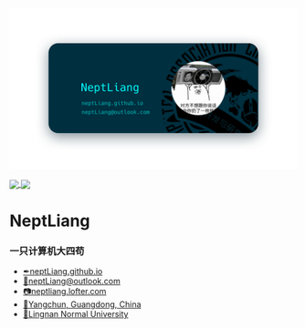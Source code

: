 <!--
 * @Author: NeptLiang
 * @Date: 2020-12-09 21:00:39
 * @LastEditors: NeptLiang
 * @LastEditTime: 2021-07-07 22:18:31
 * @Description: file content
-->
![Banner](img/Banner.png)

<!-- ![NeptLiang's GitHub stats](https://github-readme-stats.vercel.app/api?username=neptliang&show_icons=true&title_color=00ffff&text_color=00bfbf&icon_color=bfffff&bg_color=001f2f&hide_border=true)

[![Top Langs](https://github-readme-stats.vercel.app/api/top-langs/?username=neptliang&layout=compact&hide=python,smali,openedge%20abl,tcl,c,html,css,c%2b%2b,c%23,asp.net,asp,java,tex,powershell,batchfile,makefile,cmake,roff&title_color=00ffff&text_color=00bfbf&icon_color=bfffff&bg_color=001f2f&hide_border=true&width=100&card_width=440)](https://github.com/anuraghazra/github-readme-stats) -->

<a href="https://github.com/anuraghazra/github-readme-stats">
  <img align="center" src="https://github-readme-stats.vercel.app/api?username=neptliang&show_icons=true&title_color=00ffff&text_color=00bfbf&icon_color=bfffff&bg_color=001f2f&hide_border=true&hide=contribs" />
</a>
<a href="https://github.com/anuraghazra/convoychat">
  <img align="center" src="https://github-readme-stats.vercel.app/api/top-langs/?username=neptliang&layout=compact&hide=python,smali,openedge%20abl,tcl,c,html,css,c%2b%2b,c%23,asp.net,asp,java,tex,powershell,batchfile,makefile,cmake,roff&title_color=00ffff&text_color=00bfbf&icon_color=bfffff&bg_color=001f2f&hide_border=true&width=100&card_width=440" />
</a>

# NeptLiang

### 一只计算机大四苟

* [✒neptLiang.github.io](http://neptliang.github.io)
* [📧neptLiang@outlook.com](mailto://neptliang@outlook.com)
* [📷neptliang.lofter.com](http://neptliang.lofter.com/)
* [🏡Yangchun, Guangdong, China](https://surl.amap.com/H0KZVC1c7sE)
* [🏫Lingnan Normal University](https://baike.baidu.com/item/%E5%B2%AD%E5%8D%97%E5%B8%88%E8%8C%83%E5%AD%A6%E9%99%A2/13852375?fr=aladdin)

